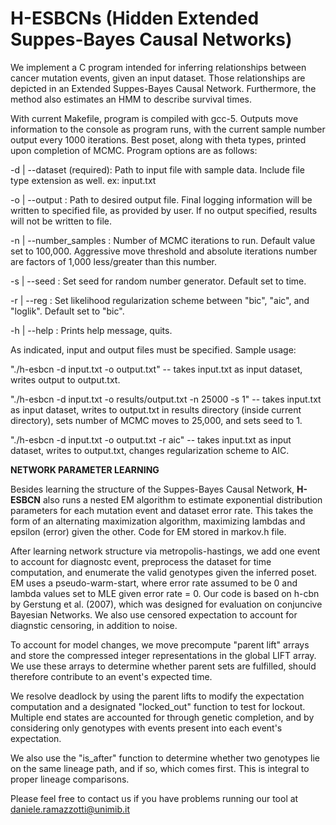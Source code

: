 H-ESBCNs (Hidden Extended Suppes-Bayes Causal Networks)
===============================

We implement a C program intended for inferring relationships between cancer mutation events, given an input dataset. Those relationships are depicted in an Extended Suppes-Bayes Causal Network. Furthermore, the method also estimates an HMM to describe survival times. 

With current Makefile, program is compiled with gcc-5. Outputs move information to the console as program runs, with the current sample number output every 1000 iterations. Best poset, along with theta types, printed upon completion of MCMC. Program options are as follows: 

-d | --dataset (required): Path to input file with sample data. Include file type extension as well. ex: input.txt 

-o | --output : Path to desired output file. Final logging information will be written to specified file, as provided by user. If no output specified, results will not be written to file. 

-n | --number_samples : Number of MCMC iterations to run. Default value set to 100,000. Aggressive move threshold and absolute iterations number are factors of 1,000 less/greater than this number. 

-s | --seed : Set seed for random number generator. Default set to time. 

-r | --reg : Set likelihood regularization scheme between "bic", "aic", and "loglik". Default set to "bic". 

-h | --help : Prints help message, quits. 

As indicated, input and output files must be specified. Sample usage: 

"./h-esbcn -d input.txt -o output.txt" -- takes input.txt as input dataset, writes output to output.txt. 

"./h-esbcn -d input.txt -o results/output.txt -n 25000 -s 1" -- takes input.txt as input dataset, writes to output.txt in results directory (inside current directory), sets number of MCMC moves to 25,000, and sets seed to 1. 

"./h-esbcn -d input.txt -o output.txt -r aic" -- takes input.txt as input dataset, writes to output.txt, changes regularization scheme to AIC. 

**NETWORK PARAMETER LEARNING** 

Besides learning the structure of the Suppes-Bayes Causal Network, **H-ESBCN** also runs a nested EM algorithm to estimate exponential distribution parameters for each mutation event and dataset error rate. This takes the form of an alternating maximization algorithm, maximizing lambdas and epsilon (error) given the other. Code for EM stored in markov.h file. 

After learning network structure via metropolis-hastings, we add one event to account for diagnostc event, preprocess the dataset for time computation, and enumerate the valid genotypes given the inferred poset. EM uses a pseudo-warm-start, where error rate assumed to be 0 and lambda values set to MLE given error rate = 0. Our code is based on h-cbn by Gerstung et al. (2007), which was designed for evaluation on conjuncive Bayesian Networks. We also use censored expectation to account for diagnstic censoring, in addition to noise. 

To account for model changes, we move precompute "parent lift" arrays and store the compressed integer representations in the global LIFT array. We use these arrays to determine whether parent sets are fulfilled, should therefore contribute to an event's expected time. 

We resolve deadlock by using the parent lifts to modify the expectation computation and a designated "locked_out" function to test for lockout. Multiple end states are accounted for through genetic completion, and by considering only genotypes with events present into each event's expectation. 

We also use the "is_after" function to determine whether two genotypes lie on the same lineage path, and if so, which comes first. This is integral to proper lineage comparisons. 

Please feel free to contact us if you have problems running our tool at daniele.ramazzotti@unimib.it 
